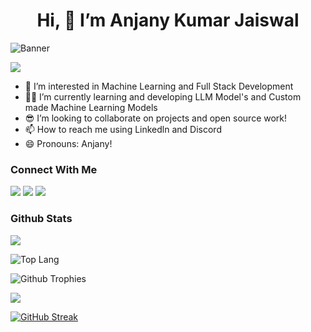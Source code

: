 <h1 align='center'>Hi, 👋 I’m Anjany Kumar Jaiswal</h1>

<!-- GitAds-Verify: L2PUHMKFIU991JY67FSQ72QU15QVGZ72 -->

![Banner](github_banner.png)

![](https://komarev.com/ghpvc/?username=AnjanyKumarJaiswal)


- 🔭 I’m interested in Machine Learning and Full Stack Development
- 🧑‍🏭 I’m currently learning and developing LLM Model's and Custom made Machine Learning Models
- 😎 I’m looking to collaborate on projects and open source work!
- 📫 How to reach me using Linkedln and Discord
- 😄 Pronouns: Anjany!
  
<h3 align='left'>Connect With Me</h3>
<a href="https://www.linkedin.com/in/anjany-kumar-jaiswal-938277262/"><img src="https://img.shields.io/badge/-LinkedIn-0072b1?&style=for-the-badge&logo=linkedin&logoColor=white"></a> 
<a href="anjany.jaiswal2005@gmail.com"><img src="https://img.shields.io/badge/Gmail-D14836?style=for-the-badge&logo=gmail&logoColor=white"></img></a>
<a href=""><img src="https://img.shields.io/badge/Discord-5865F2?style=for-the-badge&logo=discord&logoColor=white" ></img></a>



<h3 align='left' >Github Stats</h3>
<!-- <img src="https://github-readme-stats.vercel.app/api/top-langs/?username=AnjanyKumarJaiswal&layout=donut&theme=algolia&show_icons=true&langs_count=8&hide=jupyter%20notebook,C,Cython"></img> -->
<img src='https://github-readme-stats.vercel.app/api/top-langs/?username=AnjanyKumarJaiswal&layout=donut&theme=algolia&show_icons=true&langs_count=8&hide=C,Cython&exclude_repo=StockMarket_AIChatBot'/>

![Top Lang](https://github-readme-stats.vercel.app/api?username=AnjanyKumarJaiswal&theme=algolia&show_icons=true)

![Github Trophies](https://github-profile-trophy.vercel.app/?username=AnjanyKumarJaiswal&theme=gruvbox)

<img src="https://github-profile-summary-cards.vercel.app/api/cards/profile-details?username=AnjanyKumarJaiswal&theme=github_dark"></img>

<a href="https://git.io/streak-stats"><img src="https://streak-stats.demolab.com?user=AnjanyKumarJaiswal&theme=dark&hide_border=true" alt="GitHub Streak" /></a>
